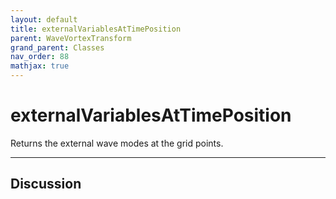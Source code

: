 ```yaml
---
layout: default
title: externalVariablesAtTimePosition
parent: WaveVortexTransform
grand_parent: Classes
nav_order: 88
mathjax: true
---
```


#  externalVariablesAtTimePosition

Returns the external wave modes at the grid points.


---

## Discussion

  
